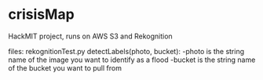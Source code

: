 # crisisMap

HackMIT project, runs on AWS S3 and Rekognition

files:
rekognitionTest.py
  detectLabels(photo, bucket): 
    -photo is the string name of the image you want to identify as a flood
    -bucket is the string name of the bucket you want to pull from
